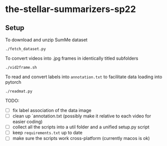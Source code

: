 # the-stellar-summarizers-sp22

## Setup

To download and unzip SumMe dataset

```shell
./fetch_dataset.py
```

To convert videos into .jpg frames in identically titled subfolders

```shell
./vid2frame.sh
```

To read and convert labels into `annotation.txt` to facilitate data loading into pytorch

```shell
./readmat.py
```

TODO:

- [ ] fix label association of the data image
- [ ] clean up `annotation.txt (possibly make it relative to each video for easier coding)
- [ ] collect all the scripts into a util folder and a unified setup.py script
- [ ] keep `requirements.txt` up to date
- [ ] make sure the scripts work cross-platform (currently macos is ok)

